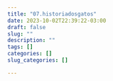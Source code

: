 ```yaml
---
title: "07.historiadosgatos"
date: 2023-10-02T22:39:22-03:00
draft: false
slug: ""
description: ""
tags: []
categories: []
slug_categories: [] 

---
```


